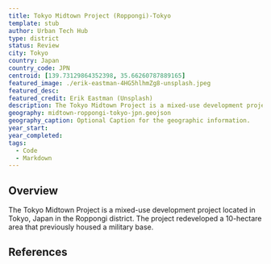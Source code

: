 ```yaml
---
title: Tokyo Midtown Project (Roppongi)-Tokyo
template: stub
author: Urban Tech Hub
type: district
status: Review
city: Tokyo
country: Japan
country_code: JPN
centroid: [139.73129864352398, 35.66260787889165]
featured_image: ./erik-eastman-4HG5hlhmZg8-unsplash.jpeg
featured_desc:
featured_credit: Erik Eastman (Unsplash)
description: The Tokyo Midtown Project is a mixed-use development project located in Tokyo, Japan in the Roppongi district. The project redeveloped a 10-hectare area that previously housed a military base.
geography: midtown-roppongi-tokyo-jpn.geojson
geography_caption: Optional Caption for the geographic information.
year_start:
year_completed:
tags:
  - Code
  - Markdown
---
```


## Overview

The Tokyo Midtown Project is a mixed-use development project located in Tokyo, Japan in the Roppongi district. The project redeveloped a 10-hectare area that previously housed a military base.

## References
